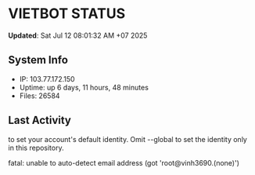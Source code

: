 # VIETBOT STATUS
**Updated**: Sat Jul 12 08:01:32 AM +07 2025

## System Info
- IP: 103.77.172.150
- Uptime: up 6 days, 11 hours, 48 minutes
- Files: 26584

## Last Activity

to set your account's default identity.
Omit --global to set the identity only in this repository.

fatal: unable to auto-detect email address (got 'root@vinh3690.(none)')

